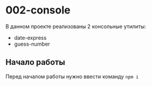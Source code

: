 # 002-console
В данном проекте реализованы 2 консольные утилиты:
- date-express
- guess-number

## Начало работы
Перед началом работы нужно ввести команду `npm i`
